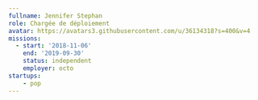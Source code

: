 ```yaml
---
fullname: Jennifer Stephan
role: Chargée de déploiement
avatar: https://avatars3.githubusercontent.com/u/36134318?s=400&v=4
missions:
  - start: '2018-11-06'
    end: '2019-09-30'
    status: independent
    employer: octo
startups:
    - pop
---
```

